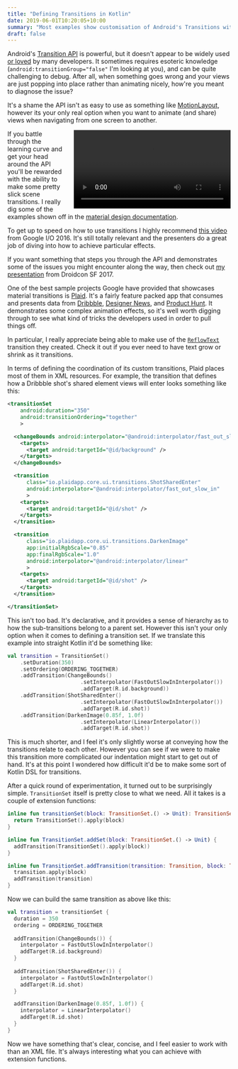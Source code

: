 ```yaml
---
title: "Defining Transitions in Kotlin"
date: 2019-06-01T10:20:05+10:00
summary: "Most examples show customisation of Android's Transitions with XML. Building them in Kotlin can be just as good."
draft: false
---
```


Android's [Transition API](https://developer.android.com/training/transitions/index.html) is powerful, but it doesn't
appear to be widely used
[or loved](https://www.reddit.com/r/androiddev/comments/73x84q/im_done_with_the_android_transitions_api/) by many
developers. It sometimes requires esoteric knowledge (`android:transitionGroup="false"` I'm looking at you), and
can be quite challenging to debug. After all, when something goes wrong and your views are just popping into place
rather than animating nicely, how're you meant to diagnose the issue?

It's a shame the API isn't as easy to use as something like
[MotionLayout](https://developer.android.com/reference/android/support/constraint/motion/MotionLayout), however its your
only real option when you want to animate (and share) views when navigating from one screen to another.

<video
    controls
    loop
    width="354px"
    style="float: right; margin-left: 24px; max-width: 100%; display: inline;">
    <source
     src="../../video/plaid_demo.mp4"
     type="video/mp4"
     />
</video>

If you battle through the learning curve and get your head around the API you'll be rewarded with the ability to make
some pretty slick scene transitions. I really dig some of the examples shown off in the
[material design documentation](https://material.io/design/motion/customization.html).

To get up to speed on how to use transitions I highly recommend
[this video](https://www.youtube.com/watch?v=4L4fLrWDvAU) from Google I/O 2016. It's still totally relevant and the
presenters do a great job of diving into how to achieve particular effects.

If you want something that steps you through the API and demonstrates some of the issues you might encounter along the
way, then check out [my presentation](https://www.youtube.com/watch?v=9Y5cbC5YrOY) from Droidcon SF 2017.

One of the best sample projects Google have provided that showcases material transitions is
[Plaid](https://github.com/android/plaid). It's a fairly feature packed app that consumes and presents data from
[Dribbble](https://dribbble.com/), [Designer News](https://www.designernews.co/), and
[Product Hunt](https://www.producthunt.com/). It demonstrates some complex animation effects, so it's well worth digging
through to see what kind of tricks the developers used in order to pull things off.

In particular, I really appreciate being able to make use of the
[`ReflowText`](https://github.com/android/plaid/blob/bed7b2a3202df99e0b07aece4d5f85d111d15bd8/core/src/main/java/io/plaidapp/core/ui/transitions/ReflowText.java)
transition they created. Check it out if you ever need to have text grow or shrink as it transitions.

In terms of defining the coordination of its custom transitions, Plaid places most of them in XML resources. For
example, the transition that defines how a Dribbble shot's shared element views will enter looks something like
this:

```xml
<transitionSet
    android:duration="350"
    android:transitionOrdering="together"
    >

  <changeBounds android:interpolator="@android:interpolator/fast_out_slow_in">
    <targets>
      <target android:targetId="@id/background" />
    </targets>
  </changeBounds>

  <transition
      class="io.plaidapp.core.ui.transitions.ShotSharedEnter"
      android:interpolator="@android:interpolator/fast_out_slow_in"
      >
    <targets>
      <target android:targetId="@id/shot" />
    </targets>
  </transition>

  <transition
      class="io.plaidapp.core.ui.transitions.DarkenImage"
      app:initialRgbScale="0.85"
      app:finalRgbScale="1.0"
      android:interpolator="@android:interpolator/linear"
      >
    <targets>
      <target android:targetId="@id/shot" />
    </targets>
  </transition>

</transitionSet>
```

This isn't too bad. It's declarative, and it provides a sense of hierarchy as to how the sub-transitions belong to a
parent set. However this isn't your only option when it comes to defining a transition set. If we translate this example
into straight Kotlin it'd be something like:

```kotlin
val transition = TransitionSet()
    .setDuration(350)
    .setOrdering(ORDERING_TOGETHER)
    .addTransition(ChangeBounds()
                       .setInterpolator(FastOutSlowInInterpolator())
                       .addTarget(R.id.background))
    .addTransition(ShotSharedEnter()
                       .setInterpolator(FastOutSlowInInterpolator())
                       .addTarget(R.id.shot))
    .addTransition(DarkenImage(0.85f, 1.0f)
                       .setInterpolator(LinearInterpolator())
                       .addTarget(R.id.shot))
```

This is much shorter, and I feel it's only slightly worse at conveying how the transitions relate to each other. However
you can see if we were to make this transition more complicated our indentation might start to get out of hand. It's at
this point I wondered how difficult it'd be to make some sort of Kotlin DSL for transitions.

After a quick round of experimentation, it turned out to be surprisingly simple. `TransitionSet` itself is pretty close
to what we need. All it takes is a couple of extension functions:

```kotlin
inline fun transitionSet(block: TransitionSet.() -> Unit): TransitionSet {
  return TransitionSet().apply(block)
}

inline fun TransitionSet.addSet(block: TransitionSet.() -> Unit) {
  addTransition(TransitionSet().apply(block))
}

inline fun TransitionSet.addTransition(transition: Transition, block: Transition.() -> Unit) {
  transition.apply(block)
  addTransition(transition)
}
```

Now we can build the same transition as above like this:

```kotlin
val transition = transitionSet {
  duration = 350
  ordering = ORDERING_TOGETHER
 
  addTransition(ChangeBounds()) {
    interpolator = FastOutSlowInInterpolator()
    addTarget(R.id.background)
  }
  
  addTransition(ShotSharedEnter()) {
    interpolator = FastOutSlowInInterpolator()
    addTarget(R.id.shot)
  }

  addTransition(DarkenImage(0.85f, 1.0f)) {
    interpolator = LinearInterpolator()
    addTarget(R.id.shot)
  }
}
```

Now we have something that's clear, concise, and I feel easier to work with than an XML file. It's always interesting
what you can achieve with extension functions.
